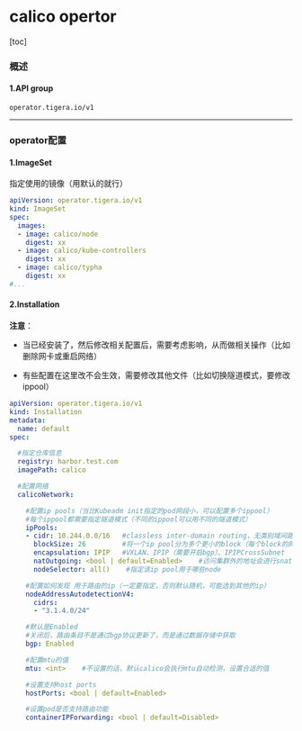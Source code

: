# calico opertor

[toc]

### 概述

#### 1.API group
`operator.tigera.io/v1`

***

### operator配置

#### 1.ImageSet
指定使用的镜像（用默认的就行）
```yaml
apiVersion: operator.tigera.io/v1
kind: ImageSet
spec:
  images:
  - image: calico/node
    digest: xx
  - image: calico/kube-controllers
    digest: xx
  - image: calico/typha
    digest: xx
#...
```

#### 2.Installation

**注意**：
* 当已经安装了，然后修改相关配置后，需要考虑影响，从而做相关操作（比如删除网卡或重启网络）

* 有些配置在这里改不会生效，需要修改其他文件（比如切换隧道模式，要修改ippool）


```yaml
apiVersion: operator.tigera.io/v1
kind: Installation
metadata:
  name: default
spec:

  #指定仓库信息
  registry: harbor.test.com
  imagePath: calico

  #配置网络
  calicoNetwork:

    #配置ip pools（当比Kubeadm init指定的pod网段小，可以配置多个ippool）
    #每个ippool都需要指定隧道模式（不同的ippool可以用不同的隧道模式）
    ipPools:
    - cidr: 10.244.0.0/16   #classless inter-domain routing，无类别域间路由（即kubeadm init时，设置的pod的cidr）
      blockSize: 26         #将一个ip pool分为多个更小的block（每个block的网段长度）
      encapsulation: IPIP   #VXLAN、IPIP（需要开启bgp）、IPIPCrossSubnet
      natOutgoing: <bool | default=Enabled>    #访问集群外的地址会进行snat，将pod的ip转换为node的ip
      nodeSelector: all()    #指定该ip pool用于哪些node

    #配置如何发现 用于路由的ip（一定要指定，否则默认随机，可能选到其他的ip）
    nodeAddressAutodetectionV4:
      cidrs:
      - "3.1.4.0/24"

    #默认是Enabled
    #关闭后，路由条目不是通过bgp协议更新了，而是通过数据存储中获取
    bgp: Enabled

    #配置mtu的值
    mtu: <int>    #不设置的话，默认calico会执行mtu自动检测，设置合适的值

    #设置支持host ports
    hostPorts: <bool | default=Enabled>

    #设置pod是否支持路由功能
    containerIPForwarding: <bool | default=Disabled>
```
